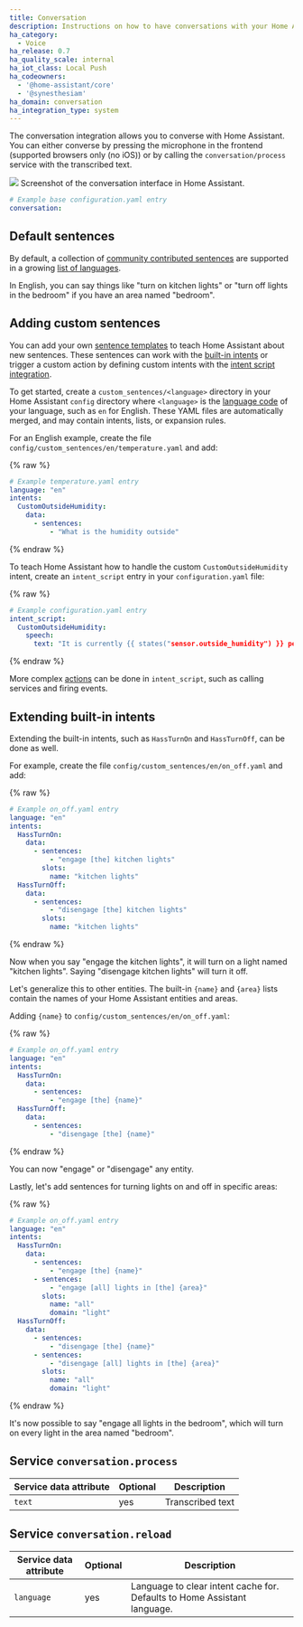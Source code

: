 ```yaml
---
title: Conversation
description: Instructions on how to have conversations with your Home Assistant.
ha_category:
  - Voice
ha_release: 0.7
ha_quality_scale: internal
ha_iot_class: Local Push
ha_codeowners:
  - '@home-assistant/core'
  - '@synesthesiam'
ha_domain: conversation
ha_integration_type: system
---
```


The conversation integration allows you to converse with Home Assistant. You can either converse by pressing the microphone in the frontend (supported browsers only (no iOS)) or by calling the `conversation/process` service with the transcribed text.

<p class='img'>
  <img src="/images/screenshots/voice-commands.png" />
  Screenshot of the conversation interface in Home Assistant.
</p>

```yaml
# Example base configuration.yaml entry
conversation:
```

## Default sentences

By default, a collection of [community contributed sentences](https://github.com/home-assistant/intents/) are supported in a growing [list of languages](https://developers.home-assistant.io/docs/voice/intent-recognition/supported-languages).

In English, you can say things like "turn on kitchen lights" or "turn off lights in the bedroom" if you have an area named "bedroom".

## Adding custom sentences

You can add your own [sentence templates](https://developers.home-assistant.io/docs/voice/intent-recognition/template-sentence-syntax) to teach Home Assistant about new sentences. These sentences can work with the [built-in intents](https://developers.home-assistant.io/docs/intent_builtin/) or trigger a custom action by defining custom intents with the [intent script integration](/integrations/intent_script/).

To get started, create a `custom_sentences/<language>` directory in your Home Assistant `config` directory where `<language>` is the [language code](https://developers.home-assistant.io/docs/voice/intent-recognition/supported-languages) of your language, such as `en` for English. These YAML files are automatically merged, and may contain intents, lists, or expansion rules.

For an English example, create the file `config/custom_sentences/en/temperature.yaml` and add:

{% raw %}

```yaml
# Example temperature.yaml entry
language: "en"
intents:
  CustomOutsideHumidity:
    data:
      - sentences:
          - "What is the humidity outside"
```

{% endraw %}

To teach Home Assistant how to handle the custom `CustomOutsideHumidity` intent, create an `intent_script` entry in your `configuration.yaml` file:

{% raw %}

```yaml
# Example configuration.yaml entry
intent_script:
  CustomOutsideHumidity:
    speech:
      text: "It is currently {{ states("sensor.outside_humidity") }} percent humidity outside."
```

{% endraw %}

More complex [actions](/docs/scripts/) can be done in `intent_script`, such as calling services and firing events.


## Extending built-in intents

Extending the built-in intents, such as `HassTurnOn` and `HassTurnOff`, can be done as well.

For example, create the file `config/custom_sentences/en/on_off.yaml` and add:

{% raw %}

```yaml
# Example on_off.yaml entry
language: "en"
intents:
  HassTurnOn:
    data:
      - sentences:
          - "engage [the] kitchen lights"
        slots:
          name: "kitchen lights"
  HassTurnOff:
    data:
      - sentences:
          - "disengage [the] kitchen lights"
        slots:
          name: "kitchen lights"
```

{% endraw %}

Now when you say "engage the kitchen lights", it will turn on a light named "kitchen lights". Saying "disengage kitchen lights" will turn it off.

Let's generalize this to other entities. The built-in `{name}` and `{area}` lists contain the names of your Home Assistant entities and areas.

Adding `{name}` to `config/custom_sentences/en/on_off.yaml`:

{% raw %}

```yaml
# Example on_off.yaml entry
language: "en"
intents:
  HassTurnOn:
    data:
      - sentences:
          - "engage [the] {name}"
  HassTurnOff:
    data:
      - sentences:
          - "disengage [the] {name}"
```

{% endraw %}

You can now "engage" or "disengage" any entity.

Lastly, let's add sentences for turning lights on and off in specific areas:

{% raw %}

```yaml
# Example on_off.yaml entry
language: "en"
intents:
  HassTurnOn:
    data:
      - sentences:
          - "engage [the] {name}"
      - sentences:
          - "engage [all] lights in [the] {area}"
        slots:
          name: "all"
          domain: "light"
  HassTurnOff:
    data:
      - sentences:
          - "disengage [the] {name}"
      - sentences:
          - "disengage [all] lights in [the] {area}"
        slots:
          name: "all"
          domain: "light"
```

{% endraw %}

It's now possible to say "engage all lights in the bedroom", which will turn on every light in the area named "bedroom".


## Service `conversation.process`

| Service data attribute | Optional | Description      |
|------------------------|----------|------------------|
| `text`                 | yes      | Transcribed text |

## Service `conversation.reload`

| Service data attribute | Optional | Description                                                              |
|------------------------|----------|--------------------------------------------------------------------------|
| `language`             | yes      | Language to clear intent cache for. Defaults to Home Assistant language. |
